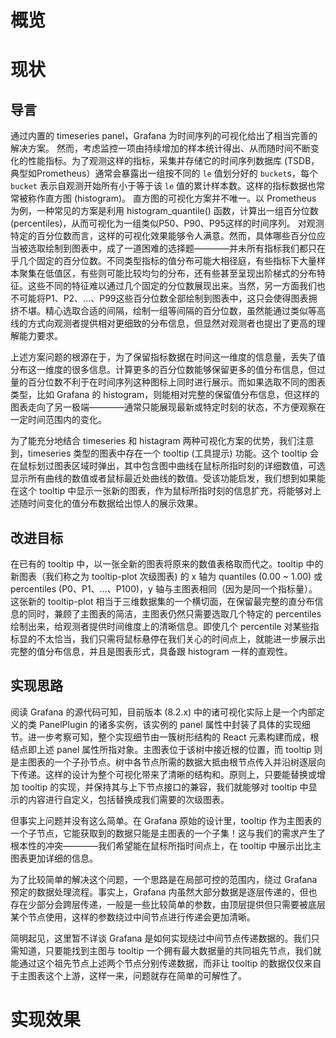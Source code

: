 # 概览
# 现状
## 导言
通过内置的 timeseries panel，Grafana 为时间序列的可视化给出了相当完善的解决方案。
然而，考虑监控一项由持续增加的样本统计得出、从而随时间不断变化的性能指标。为了观测这样的指标，采集并存储它的时间序列数据库 (TSDB，典型如Prometheus）通常会暴露出一组按不同的 `le` 值划分好的 `bucket`s，每个 `bucket` 表示自观测开始所有小于等于该 `le` 值的累计样本数。这样的指标数据也常常被称作直方图 (histogram)。
直方图的可视化方案并不唯一。以 Prometheus 为例，一种常见的方案是利用 histogram_quantile() 函数，计算出一组百分位数 (percentiles)，从而可视化为一组类似P50、P90、P95这样的时间序列。
对观测特定的百分位数而言，这样的可视化效果能够令人满意。然而，具体哪些百分位应当被选取绘制到图表中，成了一道困难的选择题————并未所有指标我们都只在乎几个固定的百分位数。不同类型指标的值分布可能大相径庭，有些指标下大量样本聚集在低值区，有些则可能比较均匀的分布，还有些甚至呈现出阶梯式的分布特征。这些不同的特征难以通过几个固定的分位数展现出来。当然，另一方面我们也不可能将P1、P2、...、P99这些百分位数全部绘制到图表中，这只会使得图表拥挤不堪。精心选取合适的间隔，绘制一组等间隔的百分位数，虽然能通过类似等高线的方式向观测者提供相对更细致的分布信息，但显然对观测者也提出了更高的理解能力要求。

上述方案问题的根源在于，为了保留指标数据在时间这一维度的信息量，丢失了值分布这一维度的很多信息。计算更多的百分位数能够保留更多的值分布信息，但过量的百分位数不利于在时间序列这种图标上同时进行展示。而如果选取不同的图表类型，比如 Grafana 的 histogram，则能相对完整的保留值分布信息，但这样的图表走向了另一极端————通常只能展现最新或特定时刻的状态，不方便观察在一定时间范围内的变化。

为了能充分地结合 timeseries 和 histagram 两种可视化方案的优势，我们注意到，timeseries 类型的图表中存在一个 tooltip (工具提示) 功能。这个 tooltip 会在鼠标划过图表区域时弹出，其中包含图中曲线在鼠标所指时刻的详细数值，可选显示所有曲线的数值或者鼠标最近处曲线的数值。受该功能启发，我们想到如果能在这个 tooltip 中显示一张新的图表，作为鼠标所指时刻的信息扩充，将能够对上述随时间变化的值分布数据给出惊人的展示效果。

## 改进目标

在已有的 tooltip 中，以一张全新的图表将原来的数值表格取而代之。tooltip 中的新图表（我们称之为 tooltip-plot 次级图表) 的 x 轴为 quantiles (0.00 ~ 1.00) 或 percentiles (P0、P1、...、P100)，y 轴与主图表相同（因为是同一个指标量）。这张新的 tooltip-plot 相当于三维数据集的一个横切面，在保留最完整的直分布信息的同时，兼顾了主图表的简洁，主图表仍然只需要选取几个特定的 percentiles 绘制出来，给观测者提供时间维度上的清晰信息。即使几个 percentile 对某些指标显的不太恰当，我们只需将鼠标悬停在我们关心的时间点上，就能进一步展示出完整的值分布信息，并且是图表形式，具备跟 histogram 一样的直观性。

## 实现思路

阅读 Grafana 的源代码可知，目前版本 (8.2.x) 中的诸可视化实际上是一个内部定义的类 PanelPlugin 的诸多实例，该实例的 panel 属性中封装了具体的实现细节。进一步考察可知，整个实现细节由一簇树形结构的 React 元素构建而成，根结点即上述 panel 属性所指对象。主图表位于该树中接近根的位置，而 tooltip 则是主图表的一个子孙节点。树中各节点所需的数据大抵由根节点传入并沿树逐层向下传递。这样的设计为整个可视化带来了清晰的结构和。原则上，只要能替换或增加 tooltip 的实现，并保持其与上下节点接口的兼容，我们就能够对 tooltip 中显示的内容进行自定义，包括替换成我们需要的次级图表。

但事实上问题并没有这么简单。在 Grafana 原始的设计里，tooltip 作为主图表的一个子节点，它能获取到的数据只能是主图表的一个子集！这与我们的需求产生了根本性的冲突————我们希望能在鼠标所指时间点上，在 tooltip 中展示出比主图表更加详细的信息。

为了比较简单的解决这个问题，一个思路是在局部可控的范围内，绕过 Grafana 预定的数据处理流程。事实上，Grafana 内虽然大部分数据是逐层传递的，但也存在少部分会跨层传递，一般是一些比较简单的参数，由顶层提供但只需要被底层某个节点使用，这样的参数绕过中间节点进行传递会更加清晰。

简明起见，这里暂不详谈 Grafana 是如何实现绕过中间节点传递数据的。我们只需知道，只要能找到主图与 tooltip 一个拥有最大数据量的共同祖先节点，我们就能通过这个祖先节点上述两个节点分别传递数据，而非让 tooltip 的数据仅仅来自于主图表这个上游，这样一来，问题就存在简单的可解性了。

# 实现效果